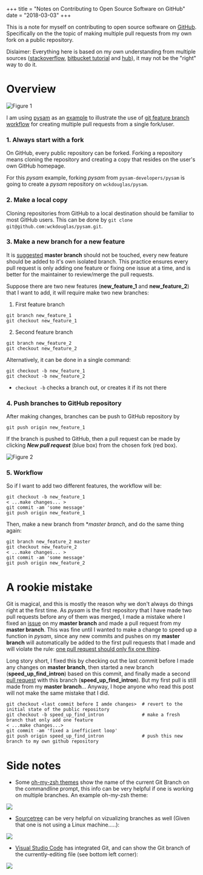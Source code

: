 +++
title = "Notes on Contributing to Open Source Software on GitHub"
date = "2018-03-03"
+++

This is a note for myself on contributing to open source software on [GitHub](https://github.com/). Specifically on the the topic of making multiple pull requests from my own fork on a public repository. 

Dislaimer: Everything here is based on my own understanding from multiple sources ([stackoverflow](https://stackoverflow.com/questions/8450036/how-to-open-multiple-pull-requests-on-github), [bitbucket tutorial](https://www.atlassian.com/git/tutorials/comparing-workflows/feature-branch-workflow) and [hub](https://hub.github.com/)), it may not be the "right" way to do it.

<h1 id='overview'> Overview </h1>

![Figure 1](/article_images/git_feature_branch/git_faeture_branch.png)

I am using [pysam](https://github.com/pysam-developers/pysam) as an [example](#overview) to illustrate the use of [git feature branch workflow](https://www.atlassian.com/git/tutorials/comparing-workflows/feature-branch-workflow) for creating multiple pull requests from a single fork/user. 

### 1. Always start with a fork ###

On GitHub, every public repository can be forked. Forking a repository means cloning the repository and creating a copy that resides on the user's own GitHub homepage. 

For this *pysam* example, forking *pysam* from ```pysam-developers/pysam``` is going to create a *pysam* repository on ```wckdouglas/pysam```.

### 2. Make a local copy ###

Cloning repositories from GitHub to a local destination should be familiar to most GitHub users. This can be done by ```git clone git@github.com:wckdouglas/pysam.git```.

### 3. Make a new branch for a new feature ###

It is [suggested](https://www.atlassian.com/git/tutorials/comparing-workflows/feature-branch-workflow) **master branch** should not be touched, every new feature should be added to it's own isolated branch. This practice ensures every pull request is only adding one feature or fixing one issue at a time, and is better for the maintainer to review/merge the pull requests. 

Suppose there are two new features (**new_feature_1** and **new_feature_2**) that I want to add, it will require make two new branches:

1. First feature branch
```
git branch new_feature_1
git checkout new_feature_1
```

2. Second feature branch
```
git branch new_feature_2
git checkout new_feature_2
```

Alternatively, it can be done in a single command:

```
git checkout -b new_feature_1  
git checkout -b new_feature_2
```

* ```checkout -b``` checks a branch out, or creates it if its not there 

### 4. Push branches to GitHub repository  ###

After making changes, branches can be push to GitHub repository by 

```
git push origin new_feature_1
```

If the branch is pushed to GitHub, then a pull request can be made by clicking ***New pull request*** (blue box) from the chosen fork (red box).

![Figure 2](/article_images/git_feature_branch/github_branch.png)

### 5. Workflow ###

So if I want to add two different features, the workflow will be:

```
git checkout -b new_feature_1
< ...make changes... >
git commit -am 'some message'
git push origin new_feature_1
```

Then, make a new branch from **master branch*, and do the same thing again:

```
git branch new_feature_2 master
git checkout new_feature_2
< ...make changes... >
git commit -am 'some message'
git push origin new_feature_2
```

# A rookie mistake #

Git is magical, and this is mostly the reason why we don't always do things right at the first time. As *pysam* is the first repository that I have made two pull requests before any of them was merged, I made a mistake where I fixed an [issue](https://github.com/pysam-developers/pysam/pull/621) on my **master branch** and made a pull request from my **master branch**. This was fine until I wanted to make a change to speed up a function in *pysam*, since any new commits and pushes on my **master branch** will automatically be added to the first pull requests that I made and will violate the rule: [one pull request should only fix one thing](https://medium.com/@fagnerbrack/one-pull-request-one-concern-e84a27dfe9f1). 

Long story short, I fixed this by checking out the last commit before I made any changes on **master branch**, then started a new branch (**speed_up_find_intron**) based on this commit, and finally made a second [pull request](https://github.com/pysam-developers/pysam/pull/635) with this branch (**speed_up_find_intron**). But my first pull is still made from my **master branch**... Anyway, I hope anyone who read this post will not make the same mistake that I did.


```
git checkout <last commit before I amde changes>  # revert to the initial state of the public repository 
git checkout -b speed_up_find_intron              # make a fresh branch that only add one feature
< ...make changes...>                               
git commit -am 'fixed a inefficient loop'
git push origin speed_up_find_intron              # push this new branch to my own github repository   
```


# Side notes #

* Some [oh-my-zsh themes](https://github.com/robbyrussell/oh-my-zsh/wiki/themes) show the name of the current Git Branch on the commandline prompt, this info can be very helpful if one is working on multiple branches. An example oh-my-zsh theme:

![](https://cloud.githubusercontent.com/assets/124808/21915191/89dffcac-d97b-11e6-8b46-ea5fbddde02a.png)


* [Sourcetree](https://www.sourcetreeapp.com/) can be very helpful on vizualizing branches as well (Given that one is not using a Linux machine.....):

![](https://atlassianblog.wpengine.com/wp-content/uploads/visualize-original-windows.jpg)


* [Visual Studio Code](https://code.visualstudio.com/docs/editor/versioncontrol) has integrated Git, and can show the Git branch of the currently-editing file (see bottom left corner):

![](https://code.visualstudio.com/assets/docs/extensionAPI/api-scm/main.png)
